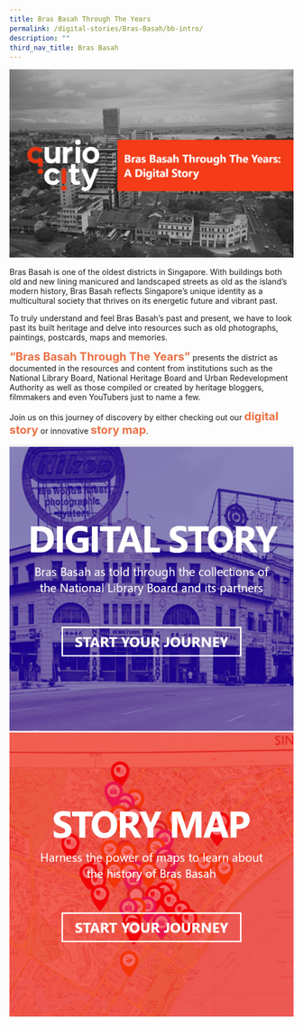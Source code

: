 ```yaml
---
title: Bras Basah Through The Years
permalink: /digital-stories/Bras-Basah/bb-intro/
description: ""
third_nav_title: Bras Basah
---
```

![Alt text for image on Isomer site](/images/bb-showcase-cover-dg.png)

Bras Basah is one of the oldest districts in Singapore. With buildings both old and new lining manicured and landscaped streets as old as the island’s modern history, Bras Basah reflects Singapore’s unique identity as a multicultural society that thrives on its energetic future and vibrant past. 

To truly understand and feel Bras Basah’s past and present, we have to look past its built heritage and delve into resources such as old photographs, paintings, postcards, maps and memories. 

<span style="font-weight: 700; font-size: 20px; font-style: normal; color:#eb7044">“Bras Basah Through The Years”</span> presents the district as documented in the resources and content from institutions such as the National Library Board, National Heritage Board and Urban Redevelopment Authority as well as those compiled or created by heritage bloggers, filmmakers and even YouTubers just to name a few.

Join us on this journey of discovery by either checking out our <span style="font-weight: 700; font-size: 20px; font-style: normal; color:#eb7044">digital story</span> or innovative <span style="font-weight: 700; font-size: 20px; font-style: normal; color:#eb7044">story map</span>.

<div class="container__line padding--lg">
    <div class="row">
        <div class="col is-12" style="padding: 2px 0; background-color: #efefef;">
        </div>
    </div>
</div>

<div>
	<div class="row is-multiline">
	    <div class="col is-half-desktop is-half-tablet">
<a href="/digital-stories/Bras-Basah/bb-early/"><img src="/images/showcase-journey-dg.png" alt="image 2"></a>
	</div>
    <div class="col is-half-desktop is-half-tablet">
			<a href="https://go.gov.sg/curiocity-tahbbmap"><img src="/images/story-map-journey-dg.png" alt="image 4"></a>
</div>
	</div> 
	</div>